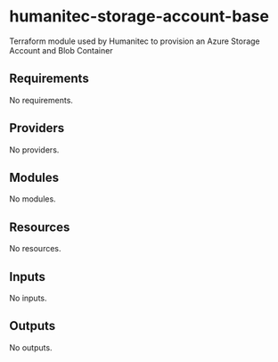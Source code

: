 # humanitec-storage-account-base
Terraform module used by Humanitec to provision an Azure Storage Account and Blob Container

<!-- BEGIN_TF_DOCS -->
## Requirements

No requirements.

## Providers

No providers.

## Modules

No modules.

## Resources

No resources.

## Inputs

No inputs.

## Outputs

No outputs.
<!-- END_TF_DOCS -->